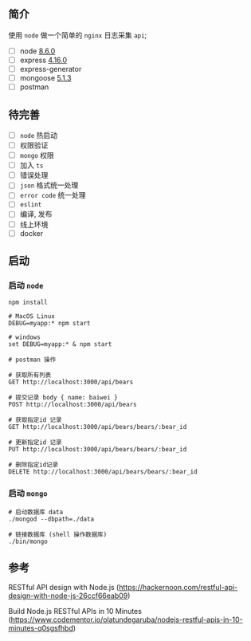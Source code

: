 ## 简介

使用 `node` 做一个简单的 `nginx` 日志采集 `api`;

- [ ] node [8.6.0]()
- [ ] express [4.16.0]()
- [ ] express-generator
- [ ] mongoose [5.1.3]()
- [ ] postman

## 待完善

- [ ] `node` 热启动
- [ ] 权限验证
- [ ] `mongo` 权限
- [ ] 加入 `ts`
- [ ] 错误处理
- [ ] `json` 格式统一处理
- [ ] `error code` 统一处理
- [ ] `eslint`
- [ ] 编译, 发布
- [ ] 线上环境
- [ ] docker

## 启动

### 启动 `node`
```shell
npm install

# MacOS Linux
DEBUG=myapp:* npm start

# windows
set DEBUG=myapp:* & npm start

# postman 操作

# 获取所有列表
GET http://localhost:3000/api/bears

# 提交记录 body { name: baiwei }
POST http://localhost:3000/api/bears

# 获取指定id 记录
GET http://localhost:3000/api/bears/bears/:bear_id

# 更新指定id 记录
PUT http://localhost:3000/api/bears/bears/:bear_id

# 删除指定id记录
DELETE http://localhost:3000/api/bears/bears/:bear_id
```

### 启动 `mongo`

```shell
# 启动数据库 data
./mongod --dbpath=./data

# 链接数据库 (shell 操作数据库)
./bin/mongo
```

## 参考

RESTful API design with Node.js  (https://hackernoon.com/restful-api-design-with-node-js-26ccf66eab09)

Build Node.js RESTful APIs in 10 Minutes (https://www.codementor.io/olatundegaruba/nodejs-restful-apis-in-10-minutes-q0sgsfhbd)
